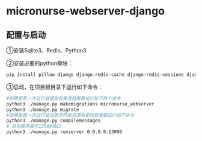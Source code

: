 # micronurse-webserver-django


## 配置与启动

①安装Sqlite3、Redis、Python3

②安装必要的python模块：

```bash
pip install pillow django django-redis-cache django-redis-sessions djangorestframework hiredis
```

③启动，在项目根目录下运行如下命令：

```bash
#如果是第一次运行或模型有更改就需要运行如下两个命令
python3 ./manage.py makemigrations micronurse_webserver
python3 ./manage.py migrate
#如果是第一次运行或消息字符串资源有更改就需要运行如下命令
python3 ./manage.py compilemessages
# 启动服务器于13000端口
python3 ./manage.py runserver 0.0.0.0:13000
```
